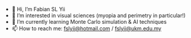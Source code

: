 - 👋 Hi, I’m Fabian SL Yii
- 👀 I’m interested in visual sciences (myopia and perimetry in particular!)
- 🌱 I’m currently learning Monte Carlo simulation & AI techniques
- 📫 How to reach me: fslyii@hotmail.com / fslyii@ukm.edu.my

<!---
fyii200/fyii200 is a ✨ special ✨ repository because its `README.md` (this file) appears on your GitHub profile.
You can click the Preview link to take a look at your changes.
--->
